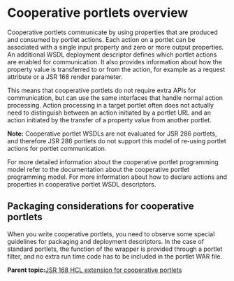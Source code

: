 # Cooperative portlets overview

Cooperative portlets communicate by using properties that are produced and consumed by portlet actions. Each action on a portlet can be associated with a single input property and zero or more output properties. An additional WSDL deployment descriptor defines which portlet actions are enabled for communication. It also provides information about how the property value is transferred to or from the action, for example as a request attribute or a JSR 168 render parameter.

This means that cooperative portlets do not require extra APIs for communication, but can use the same interfaces that handle normal action processing. Action processing in a target portlet often does not actually need to distinguish between an action initiated by a portlet URL and an action initiated by the transfer of a property value from another portlet.

**Note:** Cooperative portlet WSDLs are not evaluated for JSR 286 portlets, and therefore JSR 286 portlets do not support this model of re-using portlet actions for portlet communication.

For more detailed information about the cooperative portlet programming model refer to the documentation about the cooperative portlet programming model. For more information about how to declare actions and properties in cooperative portlet WSDL descriptors.

## Packaging considerations for cooperative portlets

When you write cooperative portlets, you need to observe some special guidelines for packaging and deployment descriptors. In the case of standard portlets, the function of the wrapper is provided through a portlet filter, and no extra run time code has to be included in the portlet WAR file.

**Parent topic:**[JSR 168 HCL extension for cooperative portlets](../dev-portlet/pltcom_ptlt_coop.md)

